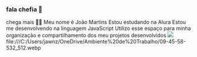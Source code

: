### fala chefia 👋
chega mais 💙💙
Meu nome é João Martins
Estou estudando na Alura
Estou me desenvolvendo na linguagem JavaScript
Utilizo esse espaço para minha organização e compartilhamento dos meu projetos desenvolvidos
![](link)
file:///C:/Users/jawnz/OneDrive/Ambiente%20de%20Trabalho/09-45-58-532_512.webp
